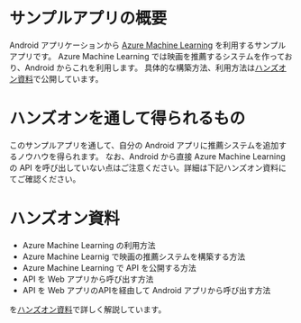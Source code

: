 # サンプルアプリの概要
Android アプリケーションから [Azure Machine Learning](http://azure.microsoft.com/ja-jp/services/machine-learning/) を利用するサンプルアプリです。
Azure Machine Learning では映画を推薦するシステムを作っており、Android からこれを利用します。
具体的な構築方法、利用方法は[ハンズオン資料](https://docs.com/d/azure-machine-learning-android_Dl2QZJVdYJ0R2AAAYFkhXVA~M7b5123e9-c5e4-61ce-1a07-3956b392b884#)で公開しています。

# ハンズオンを通して得られるもの
このサンプルアプリを通して、自分の Android アプリに推薦システムを追加するノウハウを得られます。
なお、Android から直接 Azure Machine Learning の API を呼び出していない点はご注意ください。詳細は下記ハンズオン資料にてご確認ください。


# ハンズオン資料
* Azure Machine Learning の利用方法
* Azure Machine Learnig で映画の推薦システムを構築する方法
* Azure Machine Learning で API を公開する方法
* API を Web アプリから呼び出す方法
* API を Web アプリのAPIを経由して Android アプリから呼び出す方法

を[ハンズオン資料](https://docs.com/d/azure-machine-learning-android_Dl2QZJVdYJ0R2AAAYFkhXVA~M7b5123e9-c5e4-61ce-1a07-3956b392b884#)で詳しく解説しています。




